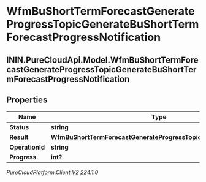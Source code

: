 # WfmBuShortTermForecastGenerateProgressTopicGenerateBuShortTermForecastProgressNotification

## ININ.PureCloudApi.Model.WfmBuShortTermForecastGenerateProgressTopicGenerateBuShortTermForecastProgressNotification

## Properties

|Name | Type | Description | Notes|
|------------ | ------------- | ------------- | -------------|
| **Status** | **string** |  | [optional] |
| **Result** | [**WfmBuShortTermForecastGenerateProgressTopicBuShortTermForecast**](WfmBuShortTermForecastGenerateProgressTopicBuShortTermForecast) |  | [optional] |
| **OperationId** | **string** |  | [optional] |
| **Progress** | **int?** |  | [optional] |



_PureCloudPlatform.Client.V2 224.1.0_
